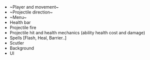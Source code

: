- ~Player and movement~
- ~Projectile direction~
- ~Menu~
- Health bar
- Projectile fire
- Projectile hit  and health mechanics (ability health cost and damage)
- Spells [Flash, Heal, Barrier..]
- Scutler
- Background
- UI
